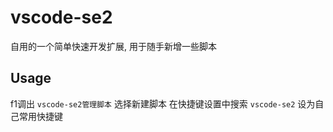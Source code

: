 # vscode-se2

自用的一个简单快速开发扩展, 用于随手新增一些脚本

## Usage
f1调出 `vscode-se2管理脚本`
选择新建脚本
在快捷键设置中搜索 `vscode-se2` 设为自己常用快捷键
